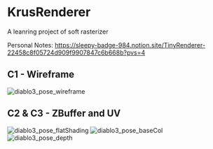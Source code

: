 # KrusRenderer
A leanring project of soft rasterizer

Personal Notes: https://sleepy-badge-984.notion.site/TinyRenderer-22458c8f05724d909f9907847c6b668b?pvs=4
## C1 - Wireframe
![diablo3_pose_wireframe](https://github.com/SelfishKrus/KrusRenderer/assets/79186991/b7333ab3-1947-47e5-9139-74475dbb1f98)
## C2 & C3 - ZBuffer and UV
![diablo3_pose_flatShading](https://github.com/SelfishKrus/KrusRenderer/assets/79186991/acaa6e0e-dffb-498a-a0e5-4ca1acb34356)
![diablo3_pose_baseCol](https://github.com/SelfishKrus/KrusRenderer/assets/79186991/950a96d3-ebfa-4a94-a874-e3d4a5443fcc)
![diablo3_pose_depth](https://github.com/SelfishKrus/KrusRenderer/assets/79186991/a62169b4-da51-4aaa-9534-47555717245f)
